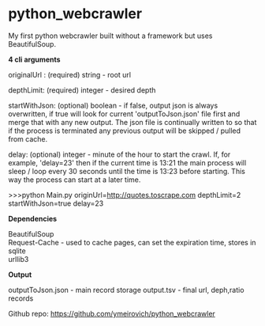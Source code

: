 # python_webcrawler
My first python webcrawler built without a framework but uses BeautifulSoup.

<b>4 cli arguments</b>

originalUrl : (required) string - root url

depthLimit: (required) integer - desired depth 

startWithJson: (optional) boolean - if false, output json is always overwritten, if true will look for current 'outputToJson.json' file first and merge that with any new output. The json file is continually written to so that if the process is terminated any previous output will be skipped / pulled from cache.

delay: (optional) integer - minute of the hour to start the crawl. If, for example, 'delay=23' then if the current time is 13:21 the main process will sleep / loop every 30 seconds until the time is 13:23 before starting. This way the process can start at a later time.

&gt;&gt;&gt;python Main.py originUrl=http://quotes.toscrape.com depthLimit=2 startWithJson=true delay=23

<b>Dependencies</b>

BeautifulSoup<br/>
Request-Cache -  used to cache pages, can set the expiration time, stores in sqlite<br/>
urllib3<br/>

<b>Output</b>

outputToJson.json - main record storage
output.tsv - final url, deph,ratio records


Github repo:  https://github.com/ymeirovich/python_webcrawler


